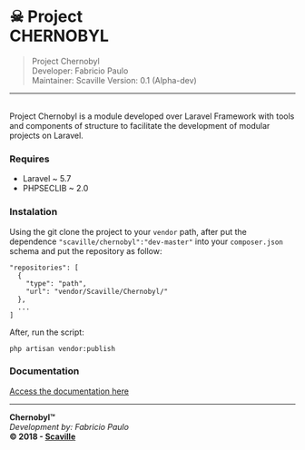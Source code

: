 # ☠ Project<br/>CHERNOBYL

> Project Chernobyl<br/>
> Developer: Fabricio Paulo<br/>
> Maintainer: Scaville
> Version: 0.1 (Alpha-dev)

<hr/>
<br/>
Project Chernobyl is a module developed over Laravel Framework with tools and components of structure to facilitate the development of modular projects on Laravel.

### Requires
- Laravel ~ 5.7
- PHPSECLIB ~ 2.0

### Instalation
Using the git clone the project to your `vendor` path, after put the dependence `"scaville/chernobyl":"dev-master"` into your `composer.json` schema and put the repository as follow:
~~~~
"repositories": [
  {
    "type": "path",
    "url": "vendor/Scaville/Chernobyl/"
  },
  ...
]
~~~~

After, run the script:

~~~~
php artisan vendor:publish
~~~~

### Documentation
<a href='/Documentation'>Access the documentation here</a>

---
**Chernobyl™**<br/>
_Development by: Fabricio Paulo_<br/>
**© 2018 - <a href='http://www.scaville.com'>Scaville</a>**
